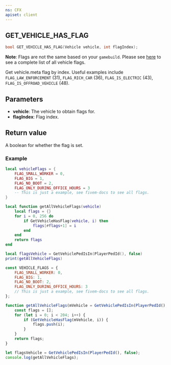 ```yaml
---
ns: CFX
apiset: client
---
```

## GET_VEHICLE_HAS_FLAG

```c
bool GET_VEHICLE_HAS_FLAG(Vehicle vehicle, int flagIndex);
```

**Note**: Flags are not the same based on your `gamebuild`. Please see [here](https://docs.fivem.net/docs/game-references/vehicle-references/vehicle-flags) to see a complete list of all vehicle flags.

Get vehicle.meta flag by index. Useful examples include `FLAG_LAW_ENFORCEMENT` (31), `FLAG_RICH_CAR` (36), `FLAG_IS_ELECTRIC` (43), `FLAG_IS_OFFROAD_VEHICLE` (48).

## Parameters
* **vehicle**: The vehicle to obtain flags for.
* **flagIndex**: Flag index.

## Return value
A boolean for whether the flag is set.

### Example
```lua
local vehicleFlags = {
    FLAG_SMALL_WORKER = 0,
    FLAG_BIG = 1,
    FLAG_NO_BOOT = 2,
    FLAG_ONLY_DURING_OFFICE_HOURS = 3
    -- This is just a example, see fivem-docs to see all flags.
}

local function getAllVehicleFlags(vehicle)
    local flags = {}
    for i = 0, 256 do
        if GetVehicleHasFlag(vehicle, i) then
            flags[#flags+1] = i
        end
    end
    return flags
end

local flagsVehicle = GetVehiclePedIsIn(PlayerPedId(), false)
print(getAllVehicleFlags)
```

```javascript
const VEHICLE_FLAGS = {
    FLAG_SMALL_WORKER: 0,
    FLAG_BIG: 1,
    FLAG_NO_BOOT: 2,
    FLAG_ONLY_DURING_OFFICE_HOURS: 3
    // This is just a example, see fivem-docs to see all flags.
};

function getAllVehicleFlags(mVehicle = GetVehiclePedIsIn(PlayerPedId(), false)) {
    const flags = [];
    for (let i = 0; i < 204; i++) {
        if (GetVehicleHasFlag(mVehicle, i)) {
            flags.push(i);
        }
    }
    return flags;
}

let flagsVehicle = GetVehiclePedIsIn(PlayerPedId(), false);
console.log(getAllVehicleFlags);
```